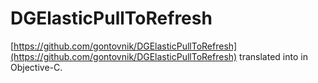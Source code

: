 # DGElasticPullToRefresh

  
 [https://github.com/gontovnik/DGElasticPullToRefresh](https://github.com/gontovnik/DGElasticPullToRefresh) translated into in Objective-C.
